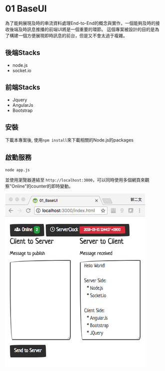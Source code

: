 # 01 BaseUI
為了能夠展現及時的串流資料處理End-to-End的概念與實作，一個能夠及時的接收後端及時訊息推播的前端UI將是一個重要的環節。
這個專案被設計的目的是為了構建一個方便展現即時訊息的前台，但是又不會太過于複雜。

## 後端Stacks
- node.js
- socket.io

## 前端Stacks
- Jquery
- AngularJs
- Bootstrap

## 安裝
下載本專案後, 使用`npm install`來下載相關的Node.js的packages

## 啟動服務
`node app.js`

並使用瀏覽器連結至 `http://localhost:3000`，可以同時使用多個網頁來觀察"Online"的counter的即時變動。 

![page_screen](https://github.com/erhwenkuo/streaming-training/blob/master/Step01/01_BaseUI/page_screen.png)
